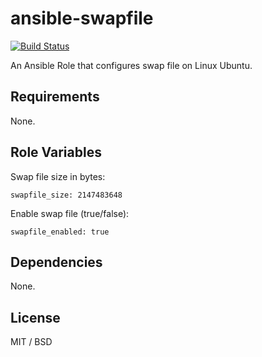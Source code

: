 # ansible-swapfile

[![Build Status](https://travis-ci.org/andrchalov/ansible-swapfile.svg?branch=master)](https://travis-ci.org/andrchalov/ansible-swapfile)

An Ansible Role that configures swap file on Linux Ubuntu.

## Requirements

None.

## Role Variables

Swap file size in bytes:

    swapfile_size: 2147483648

Enable swap file (true/false):

    swapfile_enabled: true

## Dependencies

None.

## License

MIT / BSD
